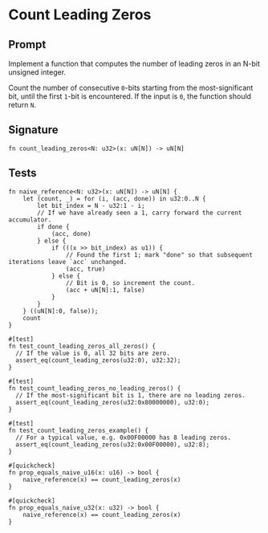 # Count Leading Zeros

## Prompt

Implement a function that computes the number of leading zeros in an N-bit unsigned integer.

Count the number of consecutive `0`-bits starting from the most-significant bit, until the first
`1`-bit is encountered. If the input is `0`, the function should return `N`.

## Signature

```dslx-snippet
fn count_leading_zeros<N: u32>(x: uN[N]) -> uN[N]
```

## Tests

```dslx-snippet
fn naive_reference<N: u32>(x: uN[N]) -> uN[N] {
    let (count, _) = for (i, (acc, done)) in u32:0..N {
        let bit_index = N - u32:1 - i;
        // If we have already seen a 1, carry forward the current accumulator.
        if done {
            (acc, done)
        } else {
            if (((x >> bit_index) as u1)) {
                // Found the first 1; mark "done" so that subsequent iterations leave `acc` unchanged.
                (acc, true)
            } else {
                // Bit is 0, so increment the count.
                (acc + uN[N]:1, false)
            }
        }
    } ((uN[N]:0, false));
    count
}

#[test]
fn test_count_leading_zeros_all_zeros() {
  // If the value is 0, all 32 bits are zero.
  assert_eq(count_leading_zeros(u32:0), u32:32);
}

#[test]
fn test_count_leading_zeros_no_leading_zeros() {
  // If the most-significant bit is 1, there are no leading zeros.
  assert_eq(count_leading_zeros(u32:0x80000000), u32:0);
}

#[test]
fn test_count_leading_zeros_example() {
  // For a typical value, e.g. 0x00F00000 has 8 leading zeros.
  assert_eq(count_leading_zeros(u32:0x00F00000), u32:8);
}

#[quickcheck]
fn prop_equals_naive_u16(x: u16) -> bool {
    naive_reference(x) == count_leading_zeros(x)
}

#[quickcheck]
fn prop_equals_naive_u32(x: u32) -> bool {
    naive_reference(x) == count_leading_zeros(x)
}
```
